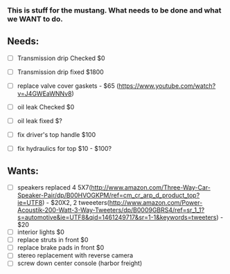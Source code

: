 ### This is stuff for the mustang. What needs to be done and what we WANT to do.


## Needs:

- [ ] Transmission drip Checked $0
- [ ] Transmission drip fixed $1800
- [ ] replace valve cover gaskets - $65 (https://www.youtube.com/watch?v=J4GWEaWNNv8)
- [ ] oil leak Checked $0
- [ ] oil leak fixed $?
- [ ] fix driver's top handle $100
- [ ] fix hydraulics for top $10 - $100?


## Wants:
- [ ] speakers replaced 4 5X7(http://www.amazon.com/Three-Way-Car-Speaker-Pair/dp/B00HVOGKPM/ref=cm_cr_arp_d_product_top?ie=UTF8) - $20X2, 2 tweeeters(http://www.amazon.com/Power-Acoustik-200-Watt-3-Way-Tweeters/dp/B0009GBRS4/ref=sr_1_1?s=automotive&ie=UTF8&qid=1461249717&sr=1-1&keywords=tweeters) - $20
- [ ] interior lights $0
- [ ] replace struts in front $0
- [ ] replace brake pads in front $0
- [ ] stereo replacement with reverse camera
- [ ] screw down center console (harbor freight)

